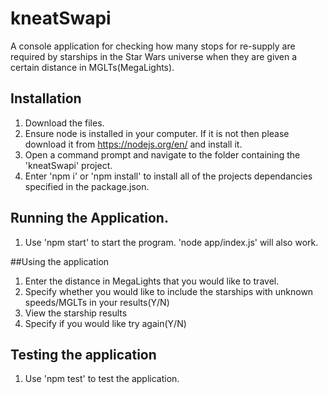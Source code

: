 # kneatSwapi
A console application for checking how many stops for re-supply are required by starships in the Star Wars universe when they are given a certain distance in MGLTs(MegaLights). 

## Installation
1. Download the files.
2. Ensure node is installed in your computer. If it is not then please download it from https://nodejs.org/en/ and install it.
3. Open a command prompt and navigate to the folder containing the 'kneatSwapi' project.
4. Enter 'npm i' or 'npm install' to install all of the projects dependancies specified in the package.json.

## Running the Application.
1. Use 'npm start' to start the program. 'node app/index.js' will also work.

##Using the application
1. Enter the distance in MegaLights that you would like to travel.
2. Specify whether you would like to include the starships with unknown speeds/MGLTs in your results(Y/N)
3. View the starship results
4. Specify if you would like try again(Y/N)

## Testing the application
1. Use 'npm test' to test the application.
